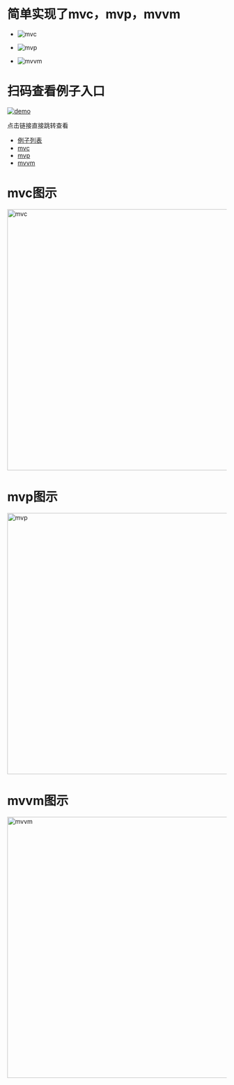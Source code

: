# 简单实现了mvc，mvp，mvvm

- ![mvc](https://shuizhubocai.github.io/mvc-mvp-mvvm/assets/mvc-preview.gif)

- ![mvp](https://shuizhubocai.github.io/mvc-mvp-mvvm/assets/mvp-preview.gif)

- ![mvvm](https://shuizhubocai.github.io/mvc-mvp-mvvm/assets/mvvm-preview.gif)  

# 扫码查看例子入口
[![demo](https://shuizhubocai.github.io/mvc-mvp-mvvm/assets/code.png)](https://shuizhubocai.github.io/mvc-mvp-mvvm/index.html)  

点击链接直接跳转查看
- [例子列表](https://shuizhubocai.github.io/mvc-mvp-mvvm/index.html)
- [mvc](https://shuizhubocai.github.io/mvc-mvp-mvvm/mvc/mvc.html)
- [mvp](https://shuizhubocai.github.io/mvc-mvp-mvvm/mvp/mvp.html)
- [mvvm](https://shuizhubocai.github.io/mvc-mvp-mvvm/mvvm/mvvm.html)

# mvc图示
  <a href="https://shuizhubocai.github.io/mvc-mvp-mvvm/assets/mvc.png"><img src="https://shuizhubocai.github.io/mvc-mvp-mvvm/assets/mvc.png" width="600" alt="mvc"/></a>
  
# mvp图示
  <a href="https://shuizhubocai.github.io/mvc-mvp-mvvm/assets/mvp.png"><img src="https://shuizhubocai.github.io/mvc-mvp-mvvm/assets/mvp.png" width="600" alt="mvp"/></a>
  
# mvvm图示
  <a href="https://shuizhubocai.github.io/mvc-mvp-mvvm/assets/mvvm.png"><img src="https://shuizhubocai.github.io/mvc-mvp-mvvm/assets/mvvm.png" width="600" alt="mvvm"/></a>
